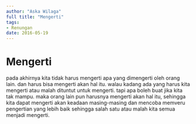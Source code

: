 ```yaml
---
author: "Aska Wilaga"
full title: "Mengerti"
tags:
- Renungan
date: 2016-05-19
---
```


# Mengerti

pada akhirnya kita tidak harus mengerti apa yang dimengerti oleh orang lain. dan harus bisa mengerti akan hal itu. walau kadang ada yang harus kita mengerti atau malah dituntut untuk mengerti. tapi apa boleh buat jika kita tak mampu. maka orang lain pun harusnya mengerti akan hal itu, sehingga kita dapat mengerti akan keadaan masing-masing dan mencoba memveru pengertian yang lebih baik sehingga salah satu atau malah kita semua menjadi mengerti.